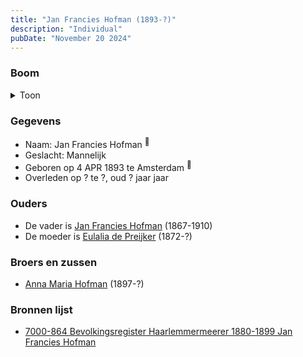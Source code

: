 ```yaml
---
title: "Jan Francies Hofman (1893-?)"
description: "Individual"
pubDate: "November 20 2024"
---
```


### Boom
<details><summary>Toon</summary>

![test](https://www.plantuml.com/plantuml/svg/ZT9BRy8m303WUtw51OUT9hMKnq0865ExXoODRUoCtCP0rZog91L24_zz0QgDqxPRvTZkvpWpvz7wMadcIg4hjAWWnwBSM5DhVcUaiU0jQXUEI7ks5PoW4BQGTFucLVazA58vMNSEEK-MZDzNn2ww5XATWqy607DZETdbLXIb9kV6OuL2JoQGi0DZLx0u_SgnSqNh2JLaWL08Sl1WrWfr2z31OnHrkds0TffalMmUMd-k1Kb-WF4ento_oettaaOJw4IGfNE8R_e3kBU8zUuYrPMrb2lKV5LOurnk0YdK936yt2qX7iOHtAhZI1nLy3Mej9Oe1K8OTs59V9Halr63Ra1bypH9arzGSHUUtfy3Qj21Ds-gAcI5Fd_BfZ3zSOn7E-9SwCrnpFwPV3Fid2nP54N3FhIbs6pzdgGqk-0viERYhg-R3DQWVm9DPGYSZdhiFxiOzE1xat_lf0ktYzUZDRcutd_EpcQaUNYpNm00)
</details>

### Gegevens
- Naam: Jan Francies Hofman <sup><a href="../s00458/" style="text-decoration:none" title="7000-864 Bevolkingsregister Haarlemmermeerer 1880-1899 Jan Francies Hofman">:link:</a></sup>
- Geslacht: Mannelijk
- Geboren op 4 APR 1893 te Amsterdam <sup><a href="../s00458/" style="text-decoration:none" title="7000-864 Bevolkingsregister Haarlemmermeerer 1880-1899 Jan Francies Hofman">:link:</a></sup>
- Overleden op ? te ?, oud ? jaar jaar 

### Ouders
- De vader is [Jan Francies Hofman](../i00246/) (1867-1910)
- De moeder is [Eulalia de Preijker](../i00274/) (1872-?)

### Broers en zussen
- [Anna Maria Hofman](../i00276/) (1897-?)

### Bronnen lijst
- [7000-864 Bevolkingsregister Haarlemmermeerer 1880-1899 Jan Francies Hofman](../s00458/)